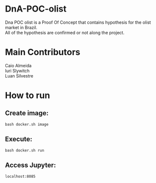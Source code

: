 # DnA-POC-olist
  Dna POC olist is a Proof Of Concept that contains hypothesis for the olist market in Brazil.  
  All of the hypothesis are confirmed or not along the project.

# Main Contributors
  Caio Almeida  
  Iuri Slywitch  
  Luan Silvestre

# How to run
  ## Create image:  
  `bash docker.sh image`


  ## Execute:  
  `bash docker.sh run`


  ## Access Jupyter:  
  `localhost:8085`
